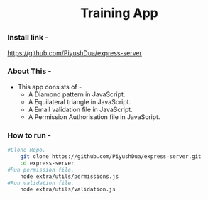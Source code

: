 # <p align="center">Training App</p>

### Install link -

https://github.com/PiyushDua/express-server

### About This -

- This app consists of -
  - A Diamond pattern in JavaScript.
  - A Equilateral triangle in JavaScript.
  - A Email validation file in JavaScript.
  - A Permission Authorisation file in JavaScript.

### How to run -

```bash
#Clone Repo.
    git clone https://github.com/PiyushDua/express-server.git
    cd express-server
#Run permission file.
    node extra/utils/permissions.js
#Run validation file.
    node extra/utils/validation.js
```
